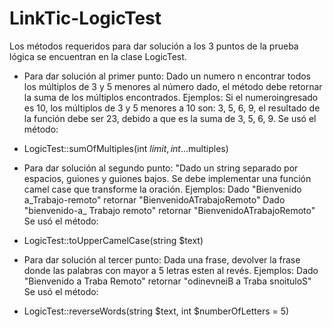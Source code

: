 # LinkTic-LogicTest

Los métodos requeridos para dar solución a los 3 puntos de la prueba lógica se encuentran en la clase LogicTest.
- Para dar solución al primer punto: Dado un numero n encontrar todos los múltiplos de 3 y 5 menores al número dado, el método debe retornar la suma de los múltiplos encontrados. Ejemplos:
  	Si el numeroingresado es 10, los múltiplos de 3 y 5 menores a 10 son: 3, 5, 6, 9, el resultado de la función debe ser 23, debido a que es la suma de 3, 5, 6, 9.
 Se usó el método:
 - LogicTest::sumOfMultiples(int $limit, int ...$multiples)

- Para dar solución al segundo punto: "Dado un string separado por espacios, guiones y guiones bajos. Se debe implementar una función camel case que transforme la oración. Ejemplos:
        Dado "Bienvenido a_Trabajo-remoto" retornar "BienvenidoATrabajoRemoto"
        Dado "bienvenido-a_ Trabajo remoto" retornar "BienvenidoATrabajoRemoto"
 Se usó el método:
 - LogicTest::toUpperCamelCase(string $text)
 
- Para dar solución al tercer punto: Dada una frase, devolver la frase donde las palabras con mayor a 5 letras esten al revés. Ejemplos:
        Dado "Bienvenido a Traba Remoto" retornar "odinevneiB a Traba snoituloS"
Se usó el método:
 - LogicTest::reverseWords(string $text, int $numberOfLetters = 5)

